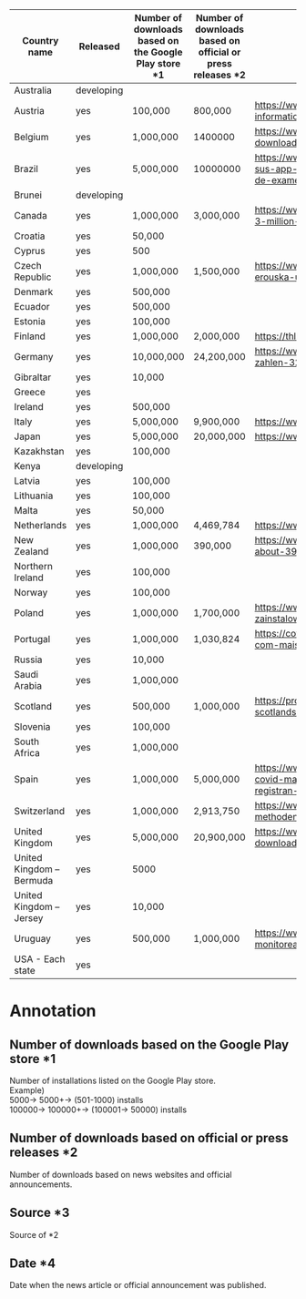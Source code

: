 | Country name             | Released   | Number of downloads based on the Google Play store  *1 | Number of downloads based on official or press releases *2 | Source*3                                                                                                                                                     | Date*4     |
|--------------------------|------------|--------------------------------------------------------|------------------------------------------------------------|--------------------------------------------------------------------------------------------------------------------------------------------------------------|------------|
| Australia                | developing |                                                        |                                                            |                                                                                                                                                              |            |
| Austria                  | yes        | 100,000                                                | 800,000                                                    | https://www.austria.info/en/service-and-facts/coronavirus-information/app                                                                                    |            |
| Belgium                  | yes        | 1,000,000                                              | 1400000                                                    | https://www.vrt.be/vrtnws/en/2020/10/21/1-4-million-have-downloaded-coronalert/                                                                              |            |
| Brazil                   | yes        | 5,000,000                                              | 10000000                                                   | https://www.mobiletime.com.br/noticias/08/12/2020/coronavirus-sus-app-tem-10-milhoes-de-downloads-e-18-mil-registros-de-exames-positivos-para-covid-19/      | 2020/12/08 |
| Brunei                   | developing |                                                        |                                                            |                                                                                                                                                              |            |
| Canada                   | yes        | 1,000,000                                              | 3,000,000                                                  | https://www.ctvnews.ca/health/coronavirus/covid-alert-app-nears-3-million-users-but-only-514-positive-test-reports-1.5125256                                 | 2020/09/29 |
| Croatia                  | yes        | 50,000                                                 |                                                            |                                                                                                                                                              |            |
| Cyprus                   | yes        | 500                                                    |                                                            |                                                                                                                                                              |            |
| Czech Republic           | yes        | 1,000,000                                              | 1,500,000                                                  | https://www.novinky.cz/internet-a-pc/software/clanek/aplikaci-erouska-uz-pouziva-15-milionu-lidi-40346571                                                    | 2020/12/31 |
| Denmark                  | yes        | 500,000                                                |                                                            |                                                                                                                                                              |            |
| Ecuador                  | yes        | 500,000                                                |                                                            |                                                                                                                                                              |            |
| Estonia                  | yes        | 100,000                                                |                                                            |                                                                                                                                                              |            |
| Finland                  | yes        | 1,000,000                                              | 2,000,000                                                  | https://thl.fi/fi/-/koronavilkulla-jo-yli-2-miljoonaa-latausta                                                                                               | 2020/09/16 |
| Germany                  | yes        | 10,000,000                                             | 24,200,000                                                 | https://www.connect.de/news/corona-warn-app-download-zahlen-3200860.html                                                                                     | 2020/12/18 |
| Gibraltar                | yes        | 10,000                                                 |                                                            |                                                                                                                                                              |            |
| Greece                   | yes        |                                                        |                                                            |                                                                                                                                                              |            |
| Ireland                  | yes        | 500,000                                                |                                                            |                                                                                                                                                              |            |
| Italy                    | yes        | 5,000,000                                              | 9,900,000                                                  | https://www.youtrend.it/2020/11/24/tutti-i-dati-su-immuni/                                                                                                   | 2020/11/24 |
| Japan                    | yes        | 5,000,000                                              | 20,000,000                                                 | https://www.mhlw.go.jp/stf/newpage_14895.html                                                                                                                | 2020/11/17 |
| Kazakhstan               | yes        | 100,000                                                |                                                            |                                                                                                                                                              |            |
| Kenya                    | developing |                                                        |                                                            |                                                                                                                                                              |            |
| Latvia                   | yes        | 100,000                                                |                                                            |                                                                                                                                                              |            |
| Lithuania                | yes        | 100,000                                                |                                                            |                                                                                                                                                              |            |
| Malta                    | yes        | 50,000                                                 |                                                            |                                                                                                                                                              |            |
| Netherlands              | yes        | 1,000,000                                              | 4,469,784                                                  | https://www.coronamelder.nl/media/Factsheet_Corona_latest.pdf                                                                                                | Jan-21     |
| New Zealand              | yes        | 1,000,000                                              | 390,000                                                    | https://www.stuff.co.nz/business/industries/123788182/covid19-about-390000-app-users-have-turned-on-bluetooth-tracing                                        | 2020/12/22 |
| Northern Ireland         | yes        | 100,000                                                |                                                            |                                                                                                                                                              |            |
| Norway                   | yes        | 100,000                                                |                                                            |                                                                                                                                                              |            |
| Poland                   | yes        | 1,000,000                                              | 1,700,000                                                  | https://www.bankier.pl/wiadomosc/Zagorski-1-7-mln-osob-zainstalowalo-aplikacje-STOP-COVID-8026070.html                                                       | 2020/12/23 |
| Portugal                 | yes        | 1,000,000                                              | 1,030,824                                                  | https://covid19.min-saude.pt/aplicacao-stayaway-covid-conta-com-mais-de-um-milhao-de-downloads/                                                              | 2020/09/20 |
| Russia                   | yes        | 10,000                                                 |                                                            |                                                                                                                                                              |            |
| Saudi Arabia             | yes        | 1,000,000                                              |                                                            |                                                                                                                                                              |            |
| Scotland                 | yes        | 500,000                                                | 1,000,000                                                  | https://prod.news.stv.tv/scotland/more-than-a-million-download-scotlands-tracing-app?topp                                                                    | 2020/09/17 |
| Slovenia                 | yes        | 100,000                                                |                                                            |                                                                                                                                                              |            |
| South Africa             | yes        | 1,000,000                                              |                                                            |                                                                                                                                                              |            |
| Spain                    | yes        | 1,000,000                                              | 5,000,000                                                  | https://www.abc.es/tecnologia/moviles/aplicaciones/abci-radar-covid-mas-disfuncional-y-opaca-solo-1-por-ciento-positivos-registran-202010292016_noticia.html | 2020/10/31 |
| Switzerland              | yes        | 1,000,000                                              | 2,913,750                                                  | https://www.experimental.bfs.admin.ch/expstat/de/home/innovative-methoden/swisscovid-app-monitoring.html                                                     | 2021/01/17 |
| United Kingdom           | yes        | 5,000,000                                              | 20,900,000                                                 | https://www.statista.com/statistics/1190062/covid-19-app-downloads-uk/                                                                                       | 2020/12/23 |
| United Kingdom – Bermuda | yes        | 5000                                                   |                                                            |                                                                                                                                                              |            |
| United Kingdom – Jersey  | yes        | 10,000                                                 |                                                            |                                                                                                                                                              |            |
| Uruguay                  | yes        | 500,000                                                | 1,000,000                                                  | https://www.elpais.com.uy/informacion/salud/app-coronavirus-uy-monitoreando-personas-son-casos-sospechosos.html                                              | 2020/12/21 |
| USA - Each state         | yes        |                                                        |                                                            |                                                                                                                                                              |            |

# Annotation
## Number of downloads based on the Google Play store  *1
Number of installations listed on the Google Play store.<br>
Example)<br>
5000-> 5000+-> (501-1000) installs<br>
100000-> 100000+-> (100001-> 50000) installs<br>
## Number of downloads based on official or press releases *2
Number of downloads based on news websites and official announcements.
## Source *3
Source of *2
## Date *4
Date when the news article or official announcement was published.
